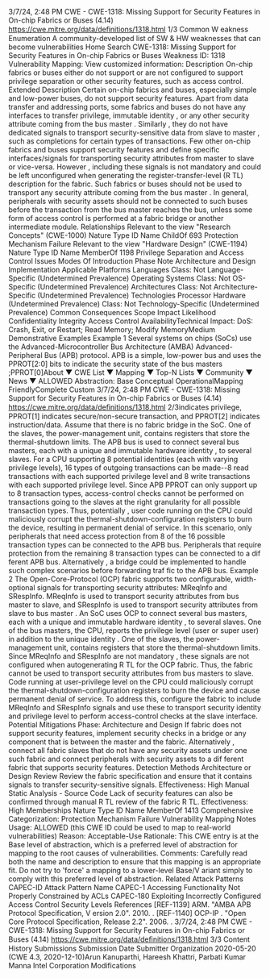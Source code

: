 3/7/24, 2:48 PM CWE - CWE-1318: Missing Support for Security Features in On-chip Fabrics or Buses (4.14)
https://cwe.mitre.org/data/deﬁnitions/1318.html 1/3
Common W eakness Enumeration
A community-developed list of SW & HW weaknesses that can become
vulnerabilities
Home Search
CWE-1318: Missing Support for Security Features in On-chip Fabrics or Buses
Weakness ID: 1318
Vulnerability Mapping: 
View customized information:
 Description
On-chip fabrics or buses either do not support or are not configured to support privilege separation or other security features, such as
access control.
 Extended Description
Certain on-chip fabrics and buses, especially simple and low-power buses, do not support security features. Apart from data transfer
and addressing ports, some fabrics and buses do not have any interfaces to transfer privilege, immutable identity , or any other
security attribute coming from the bus master . Similarly , they do not have dedicated signals to transport security-sensitive data from
slave to master , such as completions for certain types of transactions. Few other on-chip fabrics and buses support security features
and define specific interfaces/signals for transporting security attributes from master to slave or vice-versa. However , including these
signals is not mandatory and could be left unconfigured when generating the register-transfer-level (R TL) description for the fabric.
Such fabrics or buses should not be used to transport any security attribute coming from the bus master . In general, peripherals with
security assets should not be connected to such buses before the transaction from the bus master reaches the bus, unless some form
of access control is performed at a fabric bridge or another intermediate module.
 Relationships
 Relevant to the view "Research Concepts" (CWE-1000)
Nature Type ID Name
ChildOf 693 Protection Mechanism Failure
 Relevant to the view "Hardware Design" (CWE-1194)
Nature Type ID Name
MemberOf 1198 Privilege Separation and Access Control Issues
 Modes Of Introduction
Phase Note
Architecture and Design
Implementation
 Applicable Platforms
Languages
Class: Not Language-Specific (Undetermined Prevalence)
Operating Systems
Class: Not OS-Specific (Undetermined Prevalence)
Architectures
Class: Not Architecture-Specific (Undetermined Prevalence)
Technologies
Processor Hardware (Undetermined Prevalence)
Class: Not Technology-Specific (Undetermined Prevalence)
 Common Consequences
Scope Impact Likelihood
Confidentiality
Integrity
Access Control
AvailabilityTechnical Impact: DoS: Crash, Exit, or Restart; Read Memory; Modify MemoryMedium
 Demonstrative Examples
Example 1
Several systems on chips (SoCs) use the Advanced-Microcontroller Bus Architecture (AMBA) Advanced-Peripheral Bus (APB)
protocol. APB is a simple, low-power bus and uses the PPROT[2:0] bits to indicate the security state of the bus masters ;PPROT[0]About ▼ CWE List ▼ Mapping ▼ Top-N Lists ▼ Community ▼ News ▼
ALLOWED
Abstraction: Base
Conceptual OperationalMapping
FriendlyComplete Custom
3/7/24, 2:48 PM CWE - CWE-1318: Missing Support for Security Features in On-chip Fabrics or Buses (4.14)
https://cwe.mitre.org/data/deﬁnitions/1318.html 2/3indicates privilege, PPROT[1] indicates secure/non-secure transaction, and PPROT[2] indicates instruction/data. Assume that there is
no fabric bridge in the SoC. One of the slaves, the power-management unit, contains registers that store the thermal-shutdown limits.
The APB bus is used to connect several bus masters, each with a unique and immutable hardware identity , to several slaves. For a
CPU supporting 8 potential identities (each with varying privilege levels), 16 types of outgoing transactions can be made--8 read
transactions with each supported privilege level and 8 write transactions with each supported privilege level.
Since APB PPROT can only support up to 8 transaction types, access-control checks cannot be performed on transactions going to
the slaves at the right granularity for all possible transaction types. Thus, potentially , user code running on the CPU could maliciously
corrupt the thermal-shutdown-configuration registers to burn the device, resulting in permanent denial of service.
In this scenario, only peripherals that need access protection from 8 of the 16 possible transaction types can be connected to the APB
bus. Peripherals that require protection from the remaining 8 transaction types can be connected to a dif ferent APB bus. Alternatively ,
a bridge could be implemented to handle such complex scenarios before forwarding traf fic to the APB bus.
Example 2
The Open-Core-Protocol (OCP) fabric supports two configurable, width-optional signals for transporting security attributes: MReqInfo
and SRespInfo. MReqInfo is used to transport security attributes from bus master to slave, and SRespInfo is used to transport
security attributes from slave to bus master . An SoC uses OCP to connect several bus masters, each with a unique and immutable
hardware identity , to several slaves. One of the bus masters, the CPU, reports the privilege level (user or super user) in addition to the
unique identity . One of the slaves, the power-management unit, contains registers that store the thermal-shutdown limits.
Since MReqInfo and SRespInfo are not mandatory , these signals are not configured when autogenerating R TL for the OCP fabric.
Thus, the fabric cannot be used to transport security attributes from bus masters to slave.
Code running at user-privilege level on the CPU could maliciously corrupt the thermal-shutdown-configuration registers to burn the
device and cause permanent denial of service.
To address this, configure the fabric to include MReqInfo and SRespInfo signals and use these to transport security identity and
privilege level to perform access-control checks at the slave interface.
 Potential Mitigations
Phase: Architecture and Design
If fabric does not support security features, implement security checks in a bridge or any component that is between the master
and the fabric. Alternatively , connect all fabric slaves that do not have any security assets under one such fabric and connect
peripherals with security assets to a dif ferent fabric that supports security features.
 Detection Methods
Architecture or Design Review
Review the fabric specification and ensure that it contains signals to transfer security-sensitive signals.
Effectiveness: High
Manual Static Analysis - Source Code
Lack of security features can also be confirmed through manual R TL review of the fabric R TL.
Effectiveness: High
 Memberships
Nature Type ID Name
MemberOf 1413 Comprehensive Categorization: Protection Mechanism Failure
 Vulnerability Mapping Notes
Usage: ALLOWED (this CWE ID could be used to map to real-world vulnerabilities)
Reason: Acceptable-Use
Rationale:
This CWE entry is at the Base level of abstraction, which is a preferred level of abstraction for mapping to the root causes of
vulnerabilities.
Comments:
Carefully read both the name and description to ensure that this mapping is an appropriate fit. Do not try to 'force' a mapping to a
lower-level Base/V ariant simply to comply with this preferred level of abstraction.
 Related Attack Patterns
CAPEC-ID Attack Pattern Name
CAPEC-1 Accessing Functionality Not Properly Constrained by ACLs
CAPEC-180 Exploiting Incorrectly Configured Access Control Security Levels
 References
[REF-1139] ARM. "AMBA APB Protocol Specification, V ersion 2.0". 2010.
.
[REF-1140] OCP-IP . "Open Core Protocol Specification, Release 2.2". 2006.
.
3/7/24, 2:48 PM CWE - CWE-1318: Missing Support for Security Features in On-chip Fabrics or Buses (4.14)
https://cwe.mitre.org/data/deﬁnitions/1318.html 3/3
 Content History
 Submissions
Submission Date Submitter Organization
2020-05-20
(CWE 4.3, 2020-12-10)Arun Kanuparthi, Hareesh Khattri, Parbati Kumar Manna Intel Corporation
 Modifications